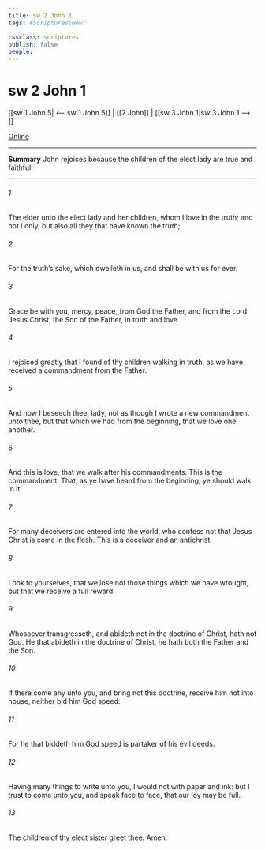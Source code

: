 ```yaml
---
title: sw 2 John 1
tags: #Scriptures\NewT

cssclass: scriptures
publish: false
people:
---
```


# sw 2 John 1
[[sw 1 John 5| <-- sw 1 John 5]] | [[2 John]] | [[sw 3 John 1|sw 3 John 1 --> ]]

[Online](https://churchofjesuschrist.org/study/scriptures/nt/2-jn/1?lang=eng)

---
__Summary__
John rejoices because the children of the elect lady are true and faithful.

---
###### 1 
The elder unto the elect lady and her children, whom I love in the truth; and not I only, but also all they that have known the truth;

###### 2 
For the truth’s sake, which dwelleth in us, and shall be with us for ever.

###### 3 
Grace be with you, mercy,  peace, from God the Father, and from the Lord Jesus Christ, the Son of the Father, in truth and love.

###### 4 
I rejoiced greatly that I found of thy children walking in truth, as we have received a commandment from the Father.

###### 5 
And now I beseech thee, lady, not as though I wrote a new commandment unto thee, but that which we had from the beginning, that we love one another.

###### 6 
And this is love, that we walk after his commandments. This is the commandment, That, as ye have heard from the beginning, ye should walk in it.

###### 7 
For many deceivers are entered into the world, who confess not that Jesus Christ is come in the flesh. This is a deceiver and an antichrist.

###### 8 
Look to yourselves, that we lose not those things which we have wrought, but that we receive a full reward.

###### 9 
Whosoever transgresseth, and abideth not in the doctrine of Christ, hath not God. He that abideth in the doctrine of Christ, he hath both the Father and the Son.

###### 10 
If there come any unto you, and bring not this doctrine, receive him not into  house, neither bid him God speed:

###### 11 
For he that biddeth him God speed is partaker of his evil deeds.

###### 12 
Having many things to write unto you, I would not  with paper and ink: but I trust to come unto you, and speak face to face, that our joy may be full.

###### 13 
The children of thy elect sister greet thee. Amen.


